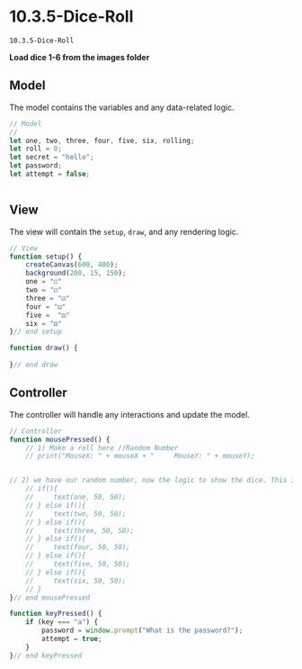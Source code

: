 # 10.3.5-Dice-Roll 
```
10.3.5-Dice-Roll
```


**Load dice 1-6 from the images folder**

## Model
The model contains the variables and any data-related logic.

```javascript
// Model
// 
let one, two, three, four, five, six, rolling;
let roll = 0;
let secret = "hello";
let password;
let attempt = false;



```

## View
The view will contain the `setup`, `draw`, and any rendering logic.

```javascript
// View
function setup() {
    createCanvas(600, 400);
    background(200, 15, 150);
    one = "⚀"
    two = "⚁" 
    three = "⚂"
    four = "⚃"
    five =  "⚄" 
    six = "⚅"
}// end setup

function draw() {
  
}// end draw


```

## Controller
The controller will handle any interactions and update the model.

```javascript
// Controller
function mousePressed() {
    // 1) Make a roll here //Random Number 
    // print("MouseX: " + mouseX + "     MouseY: " + mouseY);


// 2) we have our random number, now the logic to show the dice. This is not the best place to do this, where should it move?. 
    // if(){
    //     text(one, 50, 50);
    // } else if(){
    //     text(two, 50, 50);
    // } else if(){
    //     text(three, 50, 50);
    // } else if(){
    //     text(four, 50, 50);
    // } else if(){
    //     text(five, 50, 50);
    // } else if(){
    //     text(six, 50, 50);
    // } 
}// end mousePressed

function keyPressed() {
    if (key === "a") {
        password = window.prompt("What is the password?");
        attempt = true;
    }
}// end keyPressed
```

